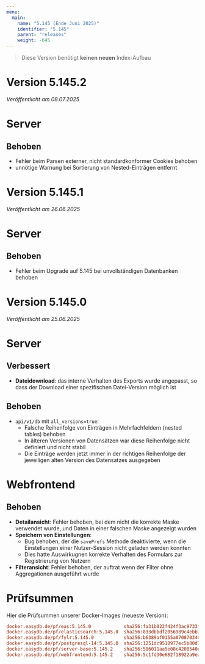 ```yaml
---
menu:
  main:
    name: "5.145 (Ende Juni 2025)"
    identifier: "5.145"
    parent: "releases"
    weight: -645
---
```


> Diese Version benötigt **keinen neuen** Index-Aufbau

# Version 5.145.2

*Veröffentlicht am 08.07.2025*

# Server

## Behoben

* Fehler beim Parsen externer, nicht standardkonformer Cookies behoben
* unnötige Warnung bei Sortierung von Nested-Einträgen entfernt

# Version 5.145.1

*Veröffentlicht am 26.06.2025*

# Server

## Behoben

* Fehler beim Upgrade auf 5.145 bei unvollständigen Datenbanken behoben

# Version 5.145.0

*Veröffentlicht am 25.06.2025*


# Server

## Verbessert

* **Dateidownload**: das interne Verhalten des Exports wurde angepasst, so dass der Download einer spezifischen Datei-Version möglich ist

## Behoben

* `api/v1/db` mit `all_versions=true`:
  * Falsche Reihenfolge von Einträgen in Mehrfachfeldern (nested tables) behoben
  * In älteren Versionen von Datensätzen war diese Reihenfolge nicht definiert und nicht stabil
  * Die Einträge werden jetzt immer in der richtigen Reihenfolge der jeweiligen alten Version des Datensatzes ausgegeben

# Webfrontend

## Behoben

* **Detailansicht**: Fehler behoben, bei dem nicht die korrekte Maske verwendet wurde, und Daten in einer falschen Maske angezeigt wurden
* **Speichern von Einstellungen**:
  * Bug behoben, der die `savePrefs` Methode deaktivierte, wenn die Einstellungen einer Nutzer-Session nicht geladen werden konnten
  * Dies hatte Auswirkugnen korrekte Verhalten des Formulars zur Registrierung von Nutzern
* **Filteransicht**: Fehler behoben, der auftrat wenn der Filter ohne Aggregationen ausgeführt wurde


# Prüfsummen

Hier die Prüfsummen unserer Docker-Images (neueste Version):

```ini
docker.easydb.de/pf/eas:5.145.0            sha256:fa31b022f424f3ac9733f1fbd3a4f4526addd4580b7333190b1f3c2c7a0bbd4d
docker.easydb.de/pf/elasticsearch:5.145.0  sha256:833dbbdf2056989c4ebb78e4f64762802dc85b5400705bc32d6d5c301b6f41fd
docker.easydb.de/pf/fylr:5.145.0           sha256:b6389af0155a070870340206353d21a65314086f845ff02571daa21a4439534a
docker.easydb.de/pf/postgresql-14:5.145.0  sha256:1251dc9510977ec5b80d70d306ec7287c70e63f9af0677551ff2e012b46010da
docker.easydb.de/pf/server-base:5.145.2    sha256:586011aa5e08c4208540ee402074f00bd06c252b60ac540ff62dbcd66a3e9267
docker.easydb.de/pf/webfrontend:5.145.2    sha256:5c1fd30e682f18922a9eafff4660b9e4e0fbc52d14b17bbcd3ce08ec6475c673
```
